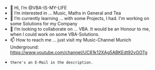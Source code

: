 - 👋 Hi, I’m @VBA-IS-MY-LIFE
- 👀 I’m interested in ... Music, Maths in General and Tea
- 🌱 I’m currently learning ... with some Projects, I had. I'm working on some Solutions for my Company
- 💞️ I’m looking to collaborate on ... VBA. It would be an Honour to me, when I could work on some VBA-Solutions.
- 📫 How to reach me ... just visit my Music-Channel Munich Underground:  https://www.youtube.com/channel/UC61k12XAg5ABKEdt92vGOTg 
-     there's an E-Mail in the description.

<!---
VBA-IS-MY-LIFE/VBA-IS-MY-LIFE is a ✨ special ✨ repository because its `README.md` (this file) appears on your GitHub profile.
You can click the Preview link to take a look at your changes.
--->
